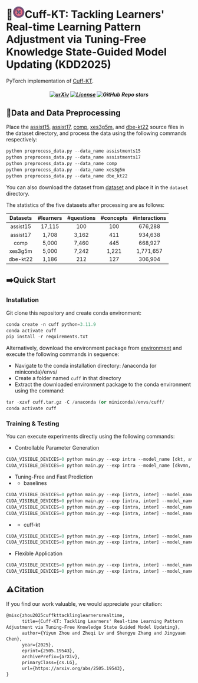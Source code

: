 # 🚀![1727842522286](assets/logo.png)Cuff-KT: Tackling Learners' Real-time Learning Pattern Adjustment via Tuning-Free Knowledge State-Guided Model Updating (KDD2025)

PyTorch implementation of [Cuff-KT](https://arxiv.org/abs/2505.19543).


<h5 align=center>
      
[![arXiv](https://img.shields.io/badge/Arxiv-2505.19543-red?logo=arxiv&label=Arxiv&color=red)](https://arxiv.org/abs/2505.19543)
[![License](https://img.shields.io/badge/Code%20License-MIT%20License-yellow)](https://github.com/zyy-2001/Cuff-KT/blob/master/LICENSE)
![GitHub Repo stars](https://img.shields.io/github/stars/zyy-2001/Cuff-KT)

</h5>

## 🌟Data and Data Preprocessing

Place the [assist15](https://sites.google.com/site/assistmentsdata/datasets/2015-assistments-skill-builder-data), [assist17](https://sites.google.com/view/assistmentsdatamining/dataset?authuser=0), [comp](https://github.com/wahr0411/PTADisc), [xes3g5m](https://github.com/ai4ed/XES3G5M), and [dbe-kt22](https://dataverse.ada.edu.au/dataset.xhtml?persistentId=doi:10.26193/6DZWOH) source files in the dataset directory, and process the data using the following commands respectively:

```python
python preprocess_data.py --data_name assistments15
python preprocess_data.py --data_name assistments17
python preprocess_data.py --data_name comp
python preprocess_data.py --data_name xes3g5m
python preprocess_data.py --data_name dbe_kt22
```

You can also download the dataset from [dataset](https://drive.google.com/drive/folders/1egDh9SZGHrIx1ZHiKZS2udE0-uEFRPa7?usp=sharing) and place it in the `dataset` directory.

The statistics of the five datasets after processing are as follows:

| Datasets | #learners | #questions | #concepts | #interactions |
| :------: | :-------: | :--------: | :-------: | :-----------: |
| assist15 |  17,115  |    100    |    100    |    676,288    |
| assist17 |   1,708   |   3,162   |    411    |    934,638    |
|   comp   |   5,000   |   7,460   |    445    |    668,927    |
| xes3g5m |   5,000   |   7,242   |   1,221   |   1,771,657   |
| dbe-kt22 |   1,186   |    212    |    127    |    306,904    |

## ➡️Quick Start

### Installation

Git clone this repository and create conda environment:

```python
conda create -n cuff python=3.11.9
conda activate cuff
pip install -r requirements.txt 
```

Alternatively, download the environment package from [environment](https://drive.google.com/file/d/1cp88niNVqeITelsCUrOOxJxjPGcxvQQG/view?usp=sharing) and execute the following commands in sequence:

- Navigate to the conda installation directory: /anaconda (or miniconda)/envs/
- Create a folder named `cuff` in that directory
- Extract the downloaded environment package to the conda environment using the command:

```python
tar -xzvf cuff.tar.gz -C /anaconda (or miniconda)/envs/cuff/
conda activate cuff
```

### Training & Testing

You can execute experiments directly using the following commands:

- Controllable Parameter Generation

```python
CUDA_VISIBLE_DEVICES=0 python main.py --exp intra --model_name [dkt, atdkt] --data_name [assistments15, assistments17, comp, xes3g5m, dbe_kt22] --method cuff --rank 1 --control [ecod, pca, iforest, lof, cuff] --ratio [0, 0.2, 0.4, 0.6, 0.8, 1]
CUDA_VISIBLE_DEVICES=0 python main.py --exp intra --model_name [dkvmn, stablekt, dimkt, diskt, akt] --data_name [assistments15, assistments17, comp, xes3g5m, dbe_kt22] --method cuff --rank 1 --control [ecod, pca, iforest, lof, cuff] --ratio [0, 0.2, 0.4, 0.6, 0.8, 1] --convert True
```

- Tuning-Free and Fast Prediction
- - baselines

```python
CUDA_VISIBLE_DEVICES=0 python main.py --exp [intra, inter] --model_name [dkt, atdkt] --data_name [assistments15, assistments17, comp, xes3g5m, dbe_kt22]
CUDA_VISIBLE_DEVICES=0 python main.py --exp [intra, inter] --model_name [dkvmn, stablekt, dimkt, diskt, akt] --data_name [assistments15, assistments17, comp, xes3g5m, dbe_kt22] --convert True
CUDA_VISIBLE_DEVICES=0 python main.py --exp [intra, inter] --model_name [dkt, atdkt] --data_name [assistments15, assistments17, comp, xes3g5m, dbe_kt22] --method [fft, adapter, bitfit]
CUDA_VISIBLE_DEVICES=0 python main.py --exp [intra, inter] --model_name [dkvmn, stablekt, dimkt, diskt, akt] --data_name [assistments15, assistments17, comp, xes3g5m, dbe_kt22] --method [fft, adapter, bitfit]  --convert True
```

- - cuff-kt

```python
CUDA_VISIBLE_DEVICES=0 python main.py --exp [intra, inter] --model_name [dkt, atdkt] --data_name [assistments15, assistments17, comp, xes3g5m, dbe_kt22] --method cuff --rank 1
CUDA_VISIBLE_DEVICES=0 python main.py --exp [intra, inter] --model_name [dkvmn, stablekt, dimkt, diskt, akt] --data_name [assistments15, assistments17, comp, xes3g5m, dbe_kt22] --method cuff --rank 1 --convert True
```

- Flexible Application

```python
CUDA_VISIBLE_DEVICES=0 python main.py --exp [intra, inter] --model_name [dkt, atdkt] --data_name [assistments15, assistments17, comp, xes3g5m, dbe_kt22] --method cuff+ --rank 1
CUDA_VISIBLE_DEVICES=0 python main.py --exp [intra, inter] --model_name [dkvmn, stablekt, dimkt, diskt, akt] --data_name [assistments15, assistments17, comp, xes3g5m, dbe_kt22] --method cuff+ --rank 1 --convert True
```


## ⚠️Citation
If you find our work valuable, we would appreciate your citation: 
```text
@misc{zhou2025cuffkttacklinglearnersrealtime,
      title={Cuff-KT: Tackling Learners' Real-time Learning Pattern Adjustment via Tuning-Free Knowledge State Guided Model Updating}, 
      author={Yiyun Zhou and Zheqi Lv and Shengyu Zhang and Jingyuan Chen},
      year={2025},
      eprint={2505.19543},
      archivePrefix={arXiv},
      primaryClass={cs.LG},
      url={https://arxiv.org/abs/2505.19543}, 
}
```

